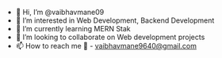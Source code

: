 - 👋 Hi, I’m @vaibhavmane09
- 👀 I’m interested in Web Development, Backend Development
- 🌱 I’m currently learning MERN Stak
- 💞️ I’m looking to collaborate on Web development projects
- 📫 How to reach me 📧 - vaibhavmane9640@gmail.com

<!---
vaibhavmane09/vaibhavmane09 is a ✨ special ✨ repository because its `README.md` (this file) appears on your GitHub profile.
You can click the Preview link to take a look at your changes.
--->
